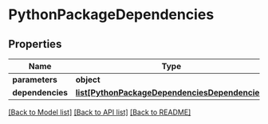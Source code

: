 # PythonPackageDependencies

## Properties
Name | Type | Description | Notes
------------ | ------------- | ------------- | -------------
**parameters** | **object** |  |
**dependencies** | [**list[PythonPackageDependenciesDependencies]**](PythonPackageDependenciesDependencies.md) |  |

[[Back to Model list]](../README.md#documentation-for-models) [[Back to API list]](../README.md#documentation-for-api-endpoints) [[Back to README]](../README.md)
